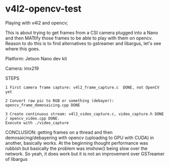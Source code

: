 # v4l2-opencv-test

Playing with v4l2 and opencv;

This is about trying to get frames from a CSI camera plugged into a Nano and then MATtify those frames to be able to play with them on opencv.
Reason to  do this is to find alternatives to gstreamer and libargus, let's see where this goes.

Platform: Jetson Nano dev kit

Camera: imx219

STEPS


 	1 First camera frame capture: v4l2_frame_capture.c  DONE, not OpenCV yet
 
	2 Convert raw pic to RGB or something (debayer): opencv_frame_demosaicing.cpp DONE

	3 Create continuous stream: v4l2_video_capture.c, video_capture.h DONE / opencv_video.cpp DONE. 
	Execute with ./video_capture

CONCLUSION: getting frames on a thread and then demosaicing/debayering with opencv (uploading to GPU with CUDA) in another, basically works. At the beginning thought
performance was rubbish but basically the problem was imshow() being slow over the network. So yeah, it does work but it is not an improvement over GSTreamer of libargus
			

